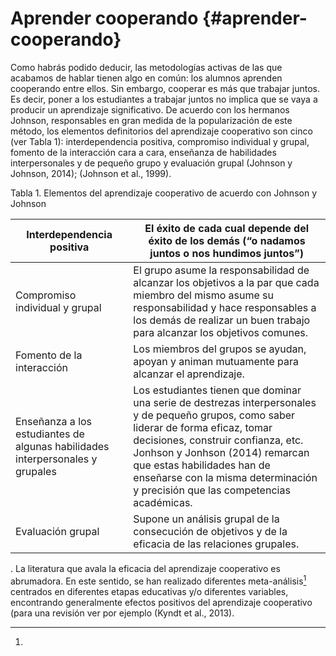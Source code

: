 # Aprender cooperando {#aprender-cooperando}

Como habrás podido deducir, las metodologías activas de las que acabamos de hablar tienen algo en común: los alumnos aprenden cooperando entre ellos. Sin embargo, cooperar es más que trabajar juntos. Es decir, poner a los estudiantes a trabajar juntos no implica que se vaya a producir un aprendizaje significativo. De acuerdo con los hermanos Johnson, responsables en gran medida de la popularización de este método, los elementos definitorios del aprendizaje cooperativo son cinco (ver Tabla 1): interdependencia positiva, compromiso individual y grupal, fomento de la interacción cara a cara, enseñanza de habilidades interpersonales y de pequeño grupo y evaluación grupal (Johnson y Johnson, 2014); (Johnson et al., 1999).

Tabla 1\. Elementos del aprendizaje cooperativo de acuerdo con Johnson y Johnson

| Interdependencia positiva | El éxito de cada cual depende del éxito de los demás (“o nadamos juntos o nos hundimos juntos”) |
| --- | --- |
| Compromiso individual y grupal  | El grupo asume la responsabilidad de alcanzar los objetivos a la par que cada miembro del mismo asume su responsabilidad y hace responsables a los demás de realizar un buen trabajo para alcanzar los objetivos comunes. |
| Fomento de la interacción | Los miembros del grupos se ayudan, apoyan y animan mutuamente para alcanzar el aprendizaje. |
| Enseñanza a los estudiantes de algunas habilidades interpersonales y grupales | Los estudiantes tienen que dominar una serie de destrezas interpersonales y de pequeño grupos, como saber liderar de forma eficaz, tomar decisiones, construir confianza, etc. Jonhson y Jonhson (2014) remarcan que estas habilidades han de enseñarse con la misma determinación y precisión que las competencias académicas. |
| Evaluación grupal | Supone un análisis grupal de la consecución de objetivos y de la eficacia de las relaciones grupales. |

. La literatura que avala la eficacia del aprendizaje cooperativo es abrumadora. En este sentido, se han realizado diferentes meta-análisis[^3] centrados en diferentes etapas educativas y/o diferentes variables, encontrando generalmente efectos positivos del aprendizaje cooperativo (para una revisión ver por ejemplo (Kyndt et al., 2013).

[^3]:
